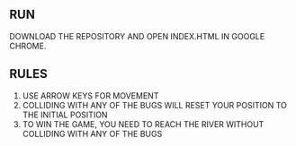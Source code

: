## RUN 

DOWNLOAD THE REPOSITORY AND OPEN INDEX.HTML IN GOOGLE CHROME. 

## RULES

1) USE ARROW KEYS FOR MOVEMENT
2) COLLIDING WITH ANY OF THE BUGS WILL RESET YOUR POSITION TO THE INITIAL POSITION
3) TO WIN THE GAME, YOU NEED TO REACH THE RIVER WITHOUT COLLIDING WITH ANY OF THE BUGS
